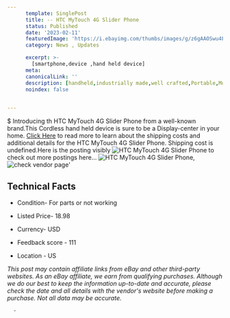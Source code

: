 ```yaml
---
      template: SinglePost
      title: -- HTC MyTouch 4G Slider Phone
      status: Published
      date: '2023-02-11'
      featuredImage: 'https://i.ebayimg.com/thumbs/images/g/z6gAAOSwu4FibDqg/s-l225.jpg'
      category: News , Updates

      excerpt: >-
        [smartphone,device ,hand held device]
      meta:
      canonicalLink: ''
      description: [handheld,industrially made,well crafted,Portable,Mobile,Compact,Convenient,Lightweight,Maneuverable,Man-portable,Miniature,Carriable,Hand-held,Light,Holdable,Transportable,Mobile device,Pocket-sized,On-the-go,Wireless,Cordless,Compact size,Convenient size, smartphone,device ,hand held device]
      noindex: false
      

---
```

$
      Introducing th HTC MyTouch 4G Slider Phone from a well-known brand.This Cordless hand held device is sure to be a Display-center in your home. [Click Here](https://www.ebay.com/itm/394052146651?hash=item5bbf5695db%3Ag%3Az6gAAOSwu4FibDqg&mkevt=1&mkcid=1&mkrid=711-53200-19255-0&campid=%253CePNCampaignId%253E&customid=%253CreferenceId%253E&toolid=10049) to read more to learn about the shipping costs and additional details for the HTC MyTouch 4G Slider Phone. Shipping cost is undefined.Here is the posting visibly ![HTC MyTouch 4G Slider Phone](https://i.ebayimg.com/thumbs/images/g/z6gAAOSwu4FibDqg/s-l225.jpg) to check out more postings here... ![HTC MyTouch 4G Slider Phone](https://i.ebayimg.com/images/g/z6gAAOSwu4FibDqg/s-l1600.jpg), ![check vendor page](https://origin-galleryplus.ebayimg.com/ws/web/394052146651_2_0_1/225x225.jpg,https://origin-galleryplus.ebayimg.com/ws/web/394052146651_3_0_1/225x225.jpg)'

      

 ## Technical Facts 



     
      

 - Condition- For parts or not working 


      

 - Listed Price- 18.98 


      

 - Currency- USD 


      

 - Feedback score - 111 


      

 - Location - US 


      
      

 *_This post may contain affiliate links from eBay and other third-party websites. As an eBay affiliate, we earn from qualifying purchases. Although we do our best to keep the information up-to-date and accurate, please check the date and all details with the vendor's website before making a purchase. Not all data may be accurate._*




      -
